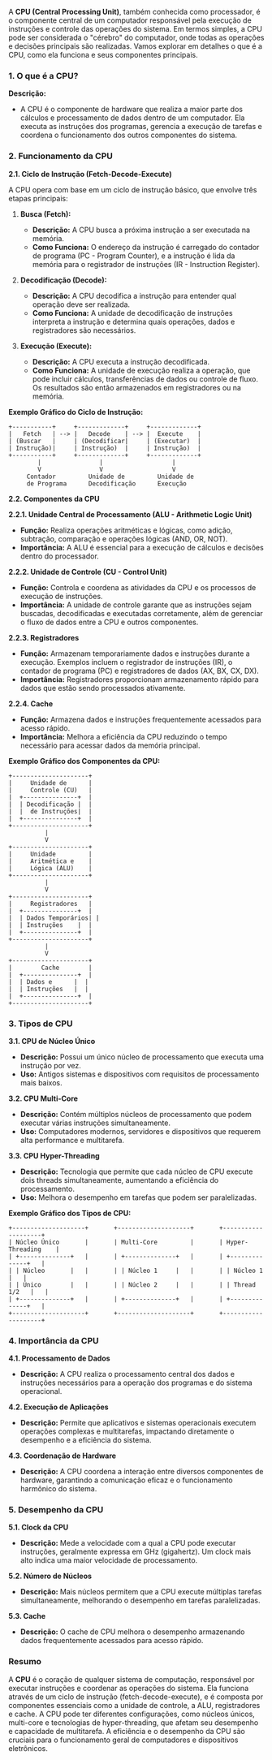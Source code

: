 A **CPU (Central Processing Unit)**, também conhecida como processador, é o componente central de um computador responsável pela execução de instruções e controle das operações do sistema. Em termos simples, a CPU pode ser considerada o "cérebro" do computador, onde todas as operações e decisões principais são realizadas. Vamos explorar em detalhes o que é a CPU, como ela funciona e seus componentes principais.

### **1. O que é a CPU?**

**Descrição:**
- A CPU é o componente de hardware que realiza a maior parte dos cálculos e processamento de dados dentro de um computador. Ela executa as instruções dos programas, gerencia a execução de tarefas e coordena o funcionamento dos outros componentes do sistema.

### **2. Funcionamento da CPU**

**2.1. Ciclo de Instrução (Fetch-Decode-Execute)**

A CPU opera com base em um ciclo de instrução básico, que envolve três etapas principais:

1. **Busca (Fetch):**
   - **Descrição:** A CPU busca a próxima instrução a ser executada na memória.
   - **Como Funciona:** O endereço da instrução é carregado do contador de programa (PC - Program Counter), e a instrução é lida da memória para o registrador de instruções (IR - Instruction Register).

2. **Decodificação (Decode):**
   - **Descrição:** A CPU decodifica a instrução para entender qual operação deve ser realizada.
   - **Como Funciona:** A unidade de decodificação de instruções interpreta a instrução e determina quais operações, dados e registradores são necessários.

3. **Execução (Execute):**
   - **Descrição:** A CPU executa a instrução decodificada.
   - **Como Funciona:** A unidade de execução realiza a operação, que pode incluir cálculos, transferências de dados ou controle de fluxo. Os resultados são então armazenados em registradores ou na memória.

**Exemplo Gráfico do Ciclo de Instrução:**

```
+-----------+     +-------------+     +-------------+
|   Fetch   | --> |   Decode    | --> |  Execute    |
| (Buscar   |     | (Decodificar|     | (Executar)  |
| Instrução)|     | Instrução)  |     | Instrução)  |
+-----------+     +-------------+     +-------------+
        |                |                   |
        V                V                   V
     Contador         Unidade de         Unidade de
     de Programa      Decodificação      Execução
```

**2.2. Componentes da CPU**

**2.2.1. Unidade Central de Processamento (ALU - Arithmetic Logic Unit)**
- **Função:** Realiza operações aritméticas e lógicas, como adição, subtração, comparação e operações lógicas (AND, OR, NOT).
- **Importância:** A ALU é essencial para a execução de cálculos e decisões dentro do processador.

**2.2.2. Unidade de Controle (CU - Control Unit)**
- **Função:** Controla e coordena as atividades da CPU e os processos de execução de instruções.
- **Importância:** A unidade de controle garante que as instruções sejam buscadas, decodificadas e executadas corretamente, além de gerenciar o fluxo de dados entre a CPU e outros componentes.

**2.2.3. Registradores**
- **Função:** Armazenam temporariamente dados e instruções durante a execução. Exemplos incluem o registrador de instruções (IR), o contador de programa (PC) e registradores de dados (AX, BX, CX, DX).
- **Importância:** Registradores proporcionam armazenamento rápido para dados que estão sendo processados ativamente.

**2.2.4. Cache**
- **Função:** Armazena dados e instruções frequentemente acessados para acesso rápido.
- **Importância:** Melhora a eficiência da CPU reduzindo o tempo necessário para acessar dados da memória principal.

**Exemplo Gráfico dos Componentes da CPU:**

```
+---------------------+
|     Unidade de      |
|     Controle (CU)   |
|  +---------------+  |
|  | Decodificação |  |
|  |  de Instruções|  |
|  +---------------+  |
+---------------------+
          |
          V
+---------------------+
|     Unidade         |
|     Aritmética e    |
|     Lógica (ALU)    |
+---------------------+
          |
          V
+---------------------+
|     Registradores   |
|  +---------------+  |
|  | Dados Temporários| |
|  | Instruções    |  |
|  +---------------+  |
+---------------------+
          |
          V
+---------------------+
|        Cache        |
|  +---------------+  |
|  | Dados e      |  |
|  | Instruções   |  |
|  +---------------+  |
+---------------------+
```

### **3. Tipos de CPU**

**3.1. CPU de Núcleo Único**
- **Descrição:** Possui um único núcleo de processamento que executa uma instrução por vez.
- **Uso:** Antigos sistemas e dispositivos com requisitos de processamento mais baixos.

**3.2. CPU Multi-Core**
- **Descrição:** Contém múltiplos núcleos de processamento que podem executar várias instruções simultaneamente.
- **Uso:** Computadores modernos, servidores e dispositivos que requerem alta performance e multitarefa.

**3.3. CPU Hyper-Threading**
- **Descrição:** Tecnologia que permite que cada núcleo de CPU execute dois threads simultaneamente, aumentando a eficiência do processamento.
- **Uso:** Melhora o desempenho em tarefas que podem ser paralelizadas.

**Exemplo Gráfico dos Tipos de CPU:**

```
+--------------------+       +--------------------+       +--------------------+
| Núcleo Único       |       | Multi-Core         |       | Hyper-Threading    |
| +--------------+   |       | +--------------+   |       | +--------------+   |
| | Núcleo       |   |       | | Núcleo 1     |   |       | | Núcleo 1     |   |
| | Único        |   |       | | Núcleo 2     |   |       | | Thread 1/2   |   |
| +--------------+   |       | +--------------+   |       | +--------------+   |
+--------------------+       +--------------------+       +--------------------+
```

### **4. Importância da CPU**

**4.1. Processamento de Dados**
- **Descrição:** A CPU realiza o processamento central dos dados e instruções necessários para a operação dos programas e do sistema operacional.

**4.2. Execução de Aplicações**
- **Descrição:** Permite que aplicativos e sistemas operacionais executem operações complexas e multitarefas, impactando diretamente o desempenho e a eficiência do sistema.

**4.3. Coordenação de Hardware**
- **Descrição:** A CPU coordena a interação entre diversos componentes de hardware, garantindo a comunicação eficaz e o funcionamento harmônico do sistema.

### **5. Desempenho da CPU**

**5.1. Clock da CPU**
- **Descrição:** Mede a velocidade com a qual a CPU pode executar instruções, geralmente expressa em GHz (gigahertz). Um clock mais alto indica uma maior velocidade de processamento.

**5.2. Número de Núcleos**
- **Descrição:** Mais núcleos permitem que a CPU execute múltiplas tarefas simultaneamente, melhorando o desempenho em tarefas paralelizadas.

**5.3. Cache**
- **Descrição:** O cache de CPU melhora o desempenho armazenando dados frequentemente acessados para acesso rápido.

### **Resumo**

A **CPU** é o coração de qualquer sistema de computação, responsável por executar instruções e coordenar as operações do sistema. Ela funciona através de um ciclo de instrução (fetch-decode-execute), e é composta por componentes essenciais como a unidade de controle, a ALU, registradores e cache. A CPU pode ter diferentes configurações, como núcleos únicos, multi-core e tecnologias de hyper-threading, que afetam seu desempenho e capacidade de multitarefa. A eficiência e o desempenho da CPU são cruciais para o funcionamento geral de computadores e dispositivos eletrônicos.